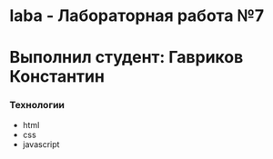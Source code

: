 # laba - Лабораторная работа №7
# Выполнил студент: Гавриков Константин

### Технологии
- html
- css
- javascript
